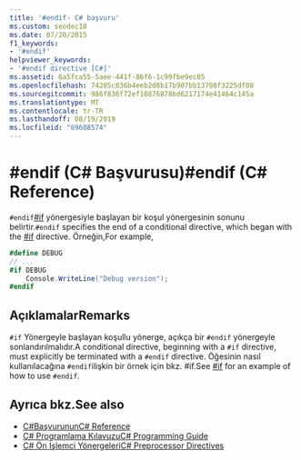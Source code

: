```yaml
---
title: '#endif- C# başvuru'
ms.custom: seodec18
ms.date: 07/20/2015
f1_keywords:
- '#endif'
helpviewer_keywords:
- '#endif directive [C#]'
ms.assetid: 6a5fca55-5aee-441f-86f6-1c99fbe9ec05
ms.openlocfilehash: 74205c836b4eeb2d8b17b907bb13708f3225df08
ms.sourcegitcommit: 986f836f72ef10876878bd6217174e41464c145a
ms.translationtype: MT
ms.contentlocale: tr-TR
ms.lasthandoff: 08/19/2019
ms.locfileid: "69608574"
---
```

# <a name="endif-c-reference"></a><span data-ttu-id="78ef1-102">#endif (C# Başvurusu)</span><span class="sxs-lookup"><span data-stu-id="78ef1-102">#endif (C# Reference)</span></span>
<span data-ttu-id="78ef1-103">`#endif`[#if](./preprocessor-if.md) yönergesiyle başlayan bir koşul yönergesinin sonunu belirtir.</span><span class="sxs-lookup"><span data-stu-id="78ef1-103">`#endif` specifies the end of a conditional directive, which began with the [#if](./preprocessor-if.md) directive.</span></span> <span data-ttu-id="78ef1-104">Örneğin,</span><span class="sxs-lookup"><span data-stu-id="78ef1-104">For example,</span></span>  
  
```csharp
#define DEBUG  
// ...  
#if DEBUG  
    Console.WriteLine("Debug version");  
#endif  
```  
  
## <a name="remarks"></a><span data-ttu-id="78ef1-105">Açıklamalar</span><span class="sxs-lookup"><span data-stu-id="78ef1-105">Remarks</span></span>  
 <span data-ttu-id="78ef1-106">`#if` Yönergeyle başlayan koşullu yönerge, açıkça bir `#endif` yönergeyle sonlandırılmalıdır.</span><span class="sxs-lookup"><span data-stu-id="78ef1-106">A conditional directive, beginning with a `#if` directive, must explicitly be terminated with a `#endif` directive.</span></span> <span data-ttu-id="78ef1-107">Öğesinin [](./preprocessor-if.md) nasıl kullanılacağına `#endif`ilişkin bir örnek için bkz. #if.</span><span class="sxs-lookup"><span data-stu-id="78ef1-107">See [#if](./preprocessor-if.md) for an example of how to use `#endif`.</span></span>  
  
## <a name="see-also"></a><span data-ttu-id="78ef1-108">Ayrıca bkz.</span><span class="sxs-lookup"><span data-stu-id="78ef1-108">See also</span></span>

- [<span data-ttu-id="78ef1-109">C#Başvurunun</span><span class="sxs-lookup"><span data-stu-id="78ef1-109">C# Reference</span></span>](../index.md)
- [<span data-ttu-id="78ef1-110">C# Programlama Kılavuzu</span><span class="sxs-lookup"><span data-stu-id="78ef1-110">C# Programming Guide</span></span>](../../programming-guide/index.md)
- [<span data-ttu-id="78ef1-111">C# Ön İşlemci Yönergeleri</span><span class="sxs-lookup"><span data-stu-id="78ef1-111">C# Preprocessor Directives</span></span>](./index.md)
